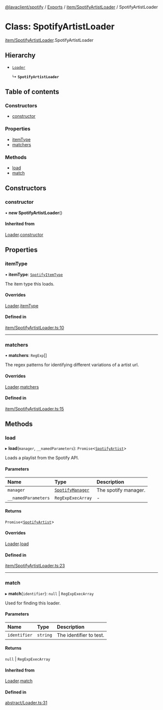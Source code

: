 [@lavaclient/spotify](../README.md) / [Exports](../modules.md) / [item/SpotifyArtistLoader](../modules/item_spotifyartistloader.md) / SpotifyArtistLoader

# Class: SpotifyArtistLoader

[item/SpotifyArtistLoader](../modules/item_spotifyartistloader.md).SpotifyArtistLoader

## Hierarchy

- [`Loader`](abstract_loader.loader.md)

  ↳ **`SpotifyArtistLoader`**

## Table of contents

### Constructors

- [constructor](item_spotifyartistloader.spotifyartistloader.md#constructor)

### Properties

- [itemType](item_spotifyartistloader.spotifyartistloader.md#itemtype)
- [matchers](item_spotifyartistloader.spotifyartistloader.md#matchers)

### Methods

- [load](item_spotifyartistloader.spotifyartistloader.md#load)
- [match](item_spotifyartistloader.spotifyartistloader.md#match)

## Constructors

### constructor

• **new SpotifyArtistLoader**()

#### Inherited from

[Loader](abstract_loader.loader.md).[constructor](abstract_loader.loader.md#constructor)

## Properties

### itemType

• **itemType**: [`SpotifyItemType`](../enums/abstract_spotifyitem.spotifyitemtype.md)

The item type this loads.

#### Overrides

[Loader](abstract_loader.loader.md).[itemType](abstract_loader.loader.md#itemtype)

#### Defined in

[item/SpotifyArtistLoader.ts:10](https://github.com/Lavaclient/plugins/blob/9c6d497/packages/spotify/src/item/SpotifyArtistLoader.ts#L10)

___

### matchers

• **matchers**: `RegExp`[]

The regex patterns for identifying different variations of a artist url.

#### Overrides

[Loader](abstract_loader.loader.md).[matchers](abstract_loader.loader.md#matchers)

#### Defined in

[item/SpotifyArtistLoader.ts:15](https://github.com/Lavaclient/plugins/blob/9c6d497/packages/spotify/src/item/SpotifyArtistLoader.ts#L15)

## Methods

### load

▸ **load**(`manager`, `__namedParameters`): `Promise`<[`SpotifyArtist`](item_spotifyartist.spotifyartist.md)\>

Loads a playlist from the Spotify API.

#### Parameters

| Name | Type | Description |
| :------ | :------ | :------ |
| `manager` | [`SpotifyManager`](spotifymanager.spotifymanager-1.md) | The spotify manager. |
| `__namedParameters` | `RegExpExecArray` | - |

#### Returns

`Promise`<[`SpotifyArtist`](item_spotifyartist.spotifyartist.md)\>

#### Overrides

[Loader](abstract_loader.loader.md).[load](abstract_loader.loader.md#load)

#### Defined in

[item/SpotifyArtistLoader.ts:23](https://github.com/Lavaclient/plugins/blob/9c6d497/packages/spotify/src/item/SpotifyArtistLoader.ts#L23)

___

### match

▸ **match**(`identifier`): ``null`` \| `RegExpExecArray`

Used for finding this loader.

#### Parameters

| Name | Type | Description |
| :------ | :------ | :------ |
| `identifier` | `string` | The identifier to test. |

#### Returns

``null`` \| `RegExpExecArray`

#### Inherited from

[Loader](abstract_loader.loader.md).[match](abstract_loader.loader.md#match)

#### Defined in

[abstract/Loader.ts:31](https://github.com/Lavaclient/plugins/blob/9c6d497/packages/spotify/src/abstract/Loader.ts#L31)
